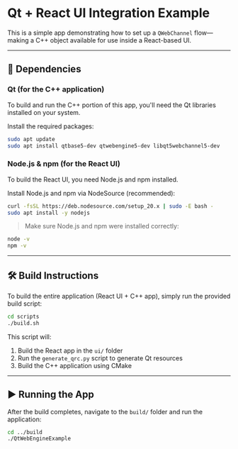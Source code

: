 # Qt + React UI Integration Example

This is a simple app demonstrating how to set up a `QWebChannel` flow—making a C++ object available for use inside a React-based UI.

---

## 🧩 Dependencies

### Qt (for the C++ application)

To build and run the C++ portion of this app, you'll need the Qt libraries installed on your system.

Install the required packages:

```bash
sudo apt update
sudo apt install qtbase5-dev qtwebengine5-dev libqt5webchannel5-dev
```

### Node.js & npm (for the React UI)

To build the React UI, you need Node.js and npm installed.

Install Node.js and npm via NodeSource (recommended):

```bash
curl -fsSL https://deb.nodesource.com/setup_20.x | sudo -E bash -
sudo apt install -y nodejs
```

> Make sure Node.js and npm were installed correctly:

```bash
node -v
npm -v
```

---

## 🛠️ Build Instructions

To build the entire application (React UI + C++ app), simply run the provided build script:

```bash
cd scripts
./build.sh
```

This script will:

1. Build the React app in the `ui/` folder  
2. Run the `generate_qrc.py` script to generate Qt resources  
3. Build the C++ application using CMake  

---

## ▶️ Running the App

After the build completes, navigate to the `build/` folder and run the application:

```bash
cd ../build
./QtWebEngineExample
```
